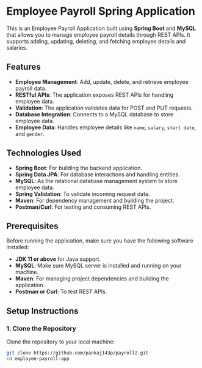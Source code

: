 # Employee Payroll Spring Application

This is an Employee Payroll Application built using **Spring Boot** and **MySQL** that allows you to manage employee payroll details through REST APIs. It supports adding, updating, deleting, and fetching employee details and salaries.

## Features

- **Employee Management**: Add, update, delete, and retrieve employee payroll data.
- **RESTful APIs**: The application exposes REST APIs for handling employee data.
- **Validation**: The application validates data for POST and PUT requests.
- **Database Integration**: Connects to a MySQL database to store employee data.
- **Employee Data**: Handles employee details like `name`, `salary`, `start date`, and `gender`.

## Technologies Used

- **Spring Boot**: For building the backend application.
- **Spring Data JPA**: For database interactions and handling entities.
- **MySQL**: As the relational database management system to store employee data.
- **Spring Validation**: To validate incoming request data.
- **Maven**: For dependency management and building the project.
- **Postman/Curl**: For testing and consuming REST APIs.

## Prerequisites

Before running the application, make sure you have the following software installed:

- **JDK 11 or above** for Java support.
- **MySQL**: Make sure MySQL server is installed and running on your machine.
- **Maven**: For managing project dependencies and building the application.
- **Postman or Curl**: To test REST APIs.

## Setup Instructions

### 1. Clone the Repository

Clone the repository to your local machine:

```bash
git clone https://github.com/pankaj143p/payroll2.git
cd employee-payroll-app

